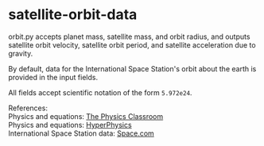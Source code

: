 # satellite-orbit-data

orbit.py accepts planet mass, satellite mass, and orbit radius, and outputs
satellite orbit velocity, satellite orbit period, and satellite acceleration due
to gravity.

By default, data for the International Space Station's orbit about
the earth is provided in the input fields.

All fields accept scientific notation of the form `5.972e24`.

References:  
Physics and equations: [The Physics Classroom](http://www.physicsclassroom.com)  
Physics and equations: [HyperPhysics](http://hyperphysics.phy-astr.gsu.edu)  
International Space Station data: [Space.com](https://www.space.com/16748-international-space-station.html)
